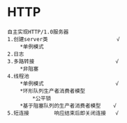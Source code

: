# HTTP
    自主实现HTTP/1.0服务器
    1.创建server类                      √
        *单例模式
    2.日志
    3.多路转接                          √
        *非阻塞
    4.线程池
        *单例模式                       √
        *环形队列生产者消费者模型
            *公平锁
        *基于阻塞队列的生产者消费者模型    √
    5.短连接        响应结束后即关闭连接   √